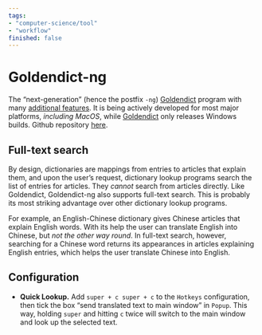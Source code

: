 ```yaml
---
tags: 
- "computer-science/tool"
- "workflow"
finished: false
---
```


# Goldendict-ng

The “next-generation” (hence the postfix `-ng`) [Goldendict](http://www.goldendict.org/) program with many [additional features](https://github.com/xiaoyifang/goldendict-ng#some-features-compared-to-the-original-goldendict). It is being actively developed for most major platforms, _including MacOS_, while [Goldendict](https://github.com/goldendict/goldendict) only releases Windows builds. Github repository [here](https://github.com/xiaoyifang/goldendict-ng).

## Full-text search

By design, dictionaries are mappings from entries to articles that explain them, and upon the user’s request, dictionary lookup programs search the list of entries for articles. They _cannot_ search from articles directly. Like Goldendict, Goldendict-ng also supports full-text search. This is probably its most striking advantage over other dictionary lookup programs. 

For example, an English-Chinese dictionary gives Chinese articles that explain English words. With its help the user can translate English into Chinese, but _not the other way round_. In full-text search, however, searching for a Chinese word returns its appearances in articles explaining English entries, which helps the user translate Chinese into English.

## Configuration

* **Quick Lookup.** Add `super + c super + c` to the `Hotkeys` configuration, then tick the box “send translated text to main window” in `Popup`. This way, holding `super` and hitting `c` twice will switch to the main window and look up the selected text. 
